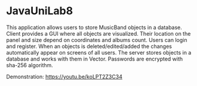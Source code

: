 # JavaUniLab8
This application allows users to store MusicBand objects in a database. Client provides a GUI where all objects are visualized. Their location on the panel and size depend on coordinates and albums count. Users can login and register. When an objects is deleted/edited/added the changes automatically appear on screens of all users.
The server stores objects in a database and works with them in Vector. Passwords are encrypted with sha-256 algorithm.

Demonstration: https://youtu.be/koLPT2Z3C34
